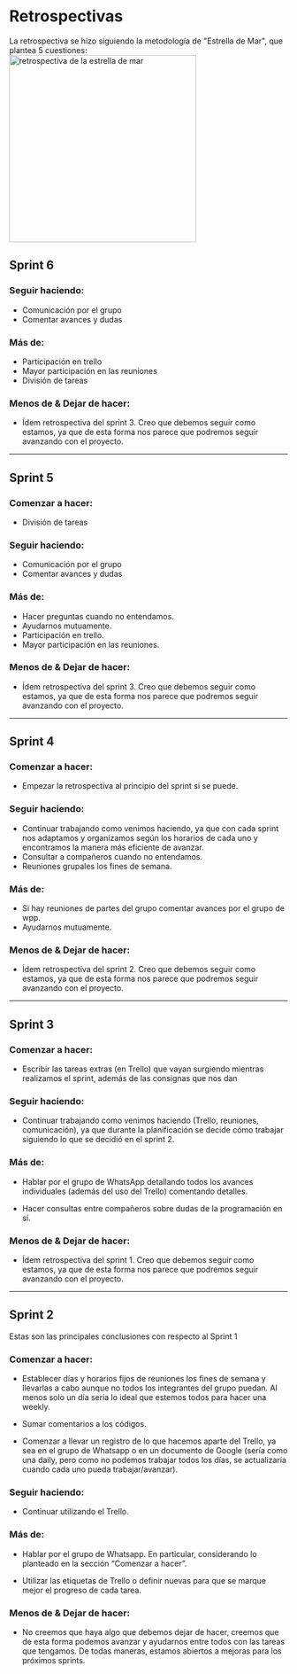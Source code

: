 # Retrospectivas
La retrospectiva se hizo siguiendo la metodología de "Estrella de Mar", que plantea 5 cuestiones:
<br>
<img src="https://gustavoveliz.files.wordpress.com/2009/05/startechnique1.gif" alt="retrospectiva de la estrella de mar" width=338px>
<br>

## Sprint 6

### Seguir haciendo:
- Comunicación por el grupo
- Comentar avances y dudas

### Más de:
- Participación en trello
- Mayor participación en las reuniones
- División de tareas

### Menos de & Dejar de hacer:
- Ídem retrospectiva del sprint 3. Creo que debemos seguir como estamos, ya que de esta forma nos parece que podremos seguir avanzando con el proyecto.

<hr>

## Sprint 5

### Comenzar a hacer:
- División de tareas

### Seguir haciendo:
- Comunicación por el grupo
- Comentar avances y dudas

### Más de:
- Hacer preguntas cuando no entendamos.
- Ayudarnos mutuamente.
- Participación en trello.
- Mayor participación en las reuniones.

### Menos de & Dejar de hacer:
- Ídem retrospectiva del sprint 3. Creo que debemos seguir como estamos, ya que de esta forma nos parece que podremos seguir avanzando con el proyecto.

<hr>

## Sprint 4

### Comenzar a hacer:
- Empezar la retrospectiva al principio del sprint si se puede.

### Seguir haciendo:
- Continuar trabajando como venimos haciendo, ya que con cada sprint nos adaptamos y organizamos según los horarios de cada uno y encontramos la manera más eficiente de avanzar.
- Consultar a compañeros cuando no entendamos.
- Reuniones grupales los fines de semana.

### Más de:
- Si hay reuniones de partes del grupo comentar avances por el grupo de wpp.
- Ayudarnos mutuamente.

### Menos de & Dejar de hacer:
- Ídem retrospectiva del sprint 2. Creo que debemos seguir como estamos, ya que de esta forma nos parece que podremos seguir avanzando con el proyecto.

<hr>

## Sprint 3

### Comenzar a hacer:
- Escribir las tareas extras (en Trello) que vayan surgiendo mientras realizamos el sprint, además de las consignas que nos dan

### Seguir haciendo:
- Continuar trabajando como venimos haciendo (Trello, reuniones, comunicación), ya que durante la planificación se decide cómo trabajar siguiendo lo que se decidió en el sprint 2.

### Más de:
- Hablar por el grupo de WhatsApp detallando todos los avances individuales (además del uso del Trello) comentando detalles.

- Hacer consultas entre compañeros sobre dudas de la programación en sí.

### Menos de & Dejar de hacer:
- Ídem retrospectiva del sprint 1. Creo que debemos seguir como estamos, ya que de esta forma nos parece que podremos seguir avanzando con el proyecto.

<hr>

## Sprint 2
Estas son las principales conclusiones con respecto al Sprint 1

### Comenzar a hacer: 
- Establecer días y horarios fijos de reuniones los fines de semana y llevarlas a cabo aunque no todos los integrantes del grupo puedan. Al menos solo un día sería lo ideal que estemos todos para hacer una weekly.

- Sumar comentarios a los códigos.

- Comenzar a llevar un registro de lo que hacemos aparte del Trello, ya sea en el grupo de Whatsapp o en un documento de Google (sería como una daily, pero como no podemos trabajar todos los días, se actualizaría cuando cada uno pueda trabajar/avanzar).

### Seguir haciendo:
- Continuar utilizando el Trello.

### Más de:
- Hablar por el grupo de Whatsapp. En particular, considerando lo planteado en la sección “Comenzar a hacer”.

- Utilizar las etiquetas de Trello o definir nuevas para que se marque mejor el progreso de cada tarea.

### Menos de & Dejar de hacer:
- No creemos que haya algo que debemos dejar de hacer, creemos que de esta forma podemos avanzar y ayudarnos entre todos con las tareas que tengamos. De todas maneras, estamos abiertos a mejoras para los próximos sprints.
